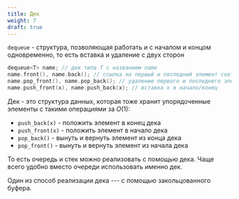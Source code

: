 ```yaml
---
title: Дек
weight: 7
draft: true
---
```


`dequeue` - структура, позволяющая работать и с началом и концом
одновременно, то есть вставка и удаление с двух сторон

``` C++
dequeue<T> name; // дек типа T с названием name
name.front(), name.back(); // ссылка на первый и последний элемент соответственно
name.pop_front(), name.pop_back(); // удаление первого и последнего элемента
name.push_front(x), name.push_back(x); // вставка x в начало/конец
```

Дек - это структура данных, которая тоже хранит упорядоченные элементы с
такими операциями за $O(1)$:

  - `push_back(x)` - положить элемент в конец дека
  - `push_front(x)` - положить элемент в начало дека
  - `pop_back()` - вынуть и вернуть элемент из конца дека
  - `pop_front()` - вынуть и вернуть элемент из начала дека

То есть очередь и стек можно реализовать с помощью дека. Чаще всего
удобно вместо очереди использовать именно дек.

Один из способ реализации дека --- с помощью закольцованного буфера.
